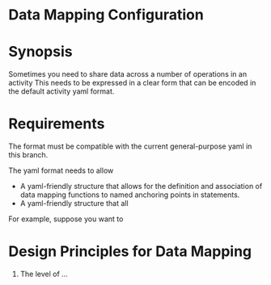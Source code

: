 Data Mapping Configuration
==========================

# Synopsis

Sometimes you need to share data across a number of operations in an activity
This needs to be expressed in a clear form that can be encoded in the default
activity yaml format.

# Requirements

The format must be compatible with the current general-purpose yaml in this branch.

The yaml format needs to allow 

- A yaml-friendly structure that allows for the definition and association of data
mapping functions to named anchoring points in statements.
- A yaml-friendly structure that all 

For example, suppose you want to 


# Design Principles for Data Mapping

1. The level of ...